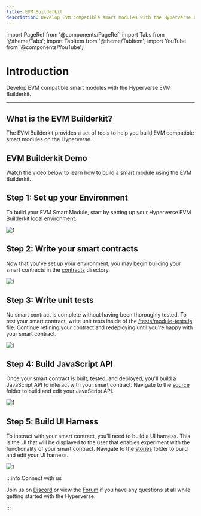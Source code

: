 ```yaml
---
title: EVM Builderkit
description: Develop EVM compatible smart modules with the Hyperverse EVM Builderkit.
---
```


import PageRef from '@components/PageRef'
import Tabs from '@theme/Tabs';
import TabItem from '@theme/TabItem';
import YouTube from '@components/YouTube';

# Introduction

Develop EVM compatible smart modules with the Hyperverse EVM Builderkit.

---

## What is the EVM Builderkit?

The EVM Builderkit provides a set of tools to help you build EVM compatible smart modules on the Hyperverse.

## EVM Builderkit Demo

Watch the video below to learn how to build a smart module using the EVM Builderkit.

<YouTube videoId="E9WrvKwUnpg"/>

## Step 1: Set up your Environment

To build your EVM Smart Module, start by setting up your Hyperverse EVM Builderkit local environment.

![1](/img/content/docs/builderkit/3.png)

<PageRef url="evm-setup" pageName="Step 1: Environment Setup" />

## Step 2: Write your smart contracts

Now that you've set up your environment, you may begin building your smart contracts in the [contracts](https://github.com/decentology/hyperverse-evm-builderkit/tree/main/contracts) directory.

![1](/img/content/docs/builderkit/4.png)

<PageRef url="smart-contracts" pageName="Step 2: Smart Contracts" />

## Step 3: Write unit tests

No smart contract is complete without having been thoroughly tested. To test your smart contract, write unit tests inside of the [/tests/module-tests.js](https://github.com/decentology/hyperverse-evm-builderkit/blob/main/test/module-tests.js) file. Continue refining your contract and redeploying until you're happy with your smart contract.

![1](/img/content/docs/builderkit/5.png)

<PageRef url="unit-tests" pageName="Step 3: Unit Tests" />

## Step 4: Build JavaScript API

Once your smart contract is built, tested, and deployed, you'll build a JavaScript API to interact with your smart contract. Navigate to the [source](https://github.com/decentology/hyperverse-evm-builderkit/tree/main/source) folder to build and edit your JavaScript API.

![1](/img/content/docs/builderkit/6.png)

<PageRef url="javascript-api" pageName="Step 4: JavaScript API" />

## Step 5: Build UI Harness

To interact with your smart contract, you'll need to build a UI harness. This is the UI that will be displayed to the user that enables experiment with the functionality of your smart contract. Navigate to the [stories](https://github.com/decentology/hyperverse-evm-builderkit/tree/main/stories) folder to build and edit your UI harness.

![1](/img/content/docs/builderkit/7.png)

<PageRef url="ui-harness" pageName="Step 5: UI Harness" />

:::info Connect with us

Join us on [Discord](https://discord.com/invite/uqecGxg) or view the [Forum](https://forum.decentology.com/) if you have any questions at all while getting started with the Hyperverse.

:::
